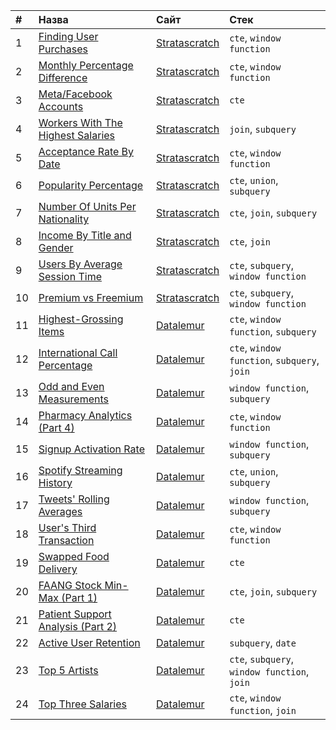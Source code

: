 |#|Назва|Сайт|Стек|
|:--|:--|:--|:--|
|1|[Finding User Purchases](https://github.com/dkolesov95/sql/blob/main/stratascratch/finding_user_purchases.sql)|[Stratascratch](https://www.stratascratch.com/)|`cte`, `window function`|
|2|[Monthly Percentage Difference](https://github.com/dkolesov95/sql/blob/main/stratascratch/monthly_percentage_difference.sql)|[Stratascratch](https://www.stratascratch.com/)|`cte`, `window function`|
|3|[Meta/Facebook Accounts](https://github.com/dkolesov95/sql/blob/main/stratascratch/facebook_accounts.sql)|[Stratascratch](https://www.stratascratch.com/)|`cte`|
|4|[Workers With The Highest Salaries](https://github.com/dkolesov95/sql/blob/main/stratascratch/workers_with_the_highest_salaries.sql)|[Stratascratch](https://www.stratascratch.com/)|`join`, `subquery`|
|5|[Acceptance Rate By Date](https://github.com/dkolesov95/sql/blob/main/stratascratch/acceptance_rate_by_date.sql)|[Stratascratch](https://www.stratascratch.com/)|`cte`, `window function`|
|6|[Popularity Percentage](https://github.com/dkolesov95/sql/blob/main/stratascratch/popularity_percentage.sql)|[Stratascratch](https://www.stratascratch.com/)|`cte`, `union`, `subquery`|
|7|[Number Of Units Per Nationality](https://github.com/dkolesov95/sql/blob/main/stratascratch/number_of_units_per_nationality.sql)|[Stratascratch](https://www.stratascratch.com/)|`cte`, `join`, `subquery`|
|8|[Income By Title and Gender](https://github.com/dkolesov95/sql/blob/main/stratascratch/income_by_title_and_gender.sql)|[Stratascratch](https://www.stratascratch.com/)|`cte`, `join`|
|9|[Users By Average Session Time](https://github.com/dkolesov95/sql/blob/main/stratascratch/users_by_average_session_time.sql)|[Stratascratch](https://www.stratascratch.com/)|`cte`, `subquery`, `window function`|
|10|[Premium vs Freemium](https://github.com/dkolesov95/sql/blob/main/stratascratch/premium_vs_freemium.sql)|[Stratascratch](https://www.stratascratch.com/)|`cte`, `subquery`, `window function`|
|11|[Highest-Grossing Items](https://github.com/dkolesov95/sql/blob/main/datalemur/highest_grossing_items.sql)|[Datalemur](https://datalemur.com/?referralCode=appyE5ck)|`cte`, `window function`, `subquery`|
|12|[International Call Percentage](https://github.com/dkolesov95/sql/blob/main/datalemur/international_call_percentage.sql)|[Datalemur](https://datalemur.com/?referralCode=appyE5ck)|`cte`, `window function`, `subquery`, `join`|
|13|[Odd and Even Measurements](https://github.com/dkolesov95/sql/blob/main/datalemur/odd_and_even_measurements.sql)|[Datalemur](https://datalemur.com/?referralCode=appyE5ck)|`window function`, `subquery`|
|14|[Pharmacy Analytics (Part 4)](https://github.com/dkolesov95/sql/blob/main/datalemur/pharmacy_analytics.sql)|[Datalemur](https://datalemur.com/?referralCode=appyE5ck)|`cte`, `window function`|
|15|[Signup Activation Rate](https://github.com/dkolesov95/sql/blob/main/datalemur/signup_activation_rate.sql)|[Datalemur](https://datalemur.com/?referralCode=appyE5ck)|`window function`, `subquery`|
|16|[Spotify Streaming History](https://github.com/dkolesov95/sql/blob/main/datalemur/spotify_streaming_history.sql)|[Datalemur](https://datalemur.com/?referralCode=appyE5ck)|`cte`, `union`, `subquery`|
|17|[Tweets' Rolling Averages](https://github.com/dkolesov95/sql/blob/main/datalemur/tweets_rolling_averages.sql)|[Datalemur](https://datalemur.com/?referralCode=appyE5ck)|`window function`, `subquery`|
|18|[User's Third Transaction](https://github.com/dkolesov95/sql/blob/main/datalemur/users_third_transaction.sql)|[Datalemur](https://datalemur.com/?referralCode=appyE5ck)|`cte`, `window function`|
|19|[Swapped Food Delivery](https://github.com/dkolesov95/sql/blob/main/datalemur/swapped_food_delivery.sql)|[Datalemur](https://datalemur.com/?referralCode=appyE5ck)|`cte`|
|20|[FAANG Stock Min-Max (Part 1)](https://github.com/dkolesov95/sql/blob/main/datalemur/faang_stock_min_max_pt1.sql)|[Datalemur](https://datalemur.com/?referralCode=appyE5ck)|`cte`, `join`, `subquery`|
|21|[Patient Support Analysis (Part 2)](https://github.com/dkolesov95/sql/blob/main/datalemur/patient_support_analysis_pt2.sql)|[Datalemur](https://datalemur.com/?referralCode=appyE5ck)|`cte`|
|22|[Active User Retention](https://github.com/dkolesov95/sql/blob/main/datalemur/active_user_retention.sql)|[Datalemur](https://datalemur.com/?referralCode=appyE5ck)|`subquery`, `date`|
|23|[Top 5 Artists](https://github.com/dkolesov95/sql/blob/main/datalemur/top_5_artists.sql)|[Datalemur](https://datalemur.com/?referralCode=appyE5ck)|`cte`, `subquery`, `window function`, `join`|
|24|[Top Three Salaries](https://github.com/dkolesov95/sql/blob/main/datalemur/top_three_salaries.sql)|[Datalemur](https://datalemur.com/?referralCode=appyE5ck)|`cte`, `window function`, `join`|